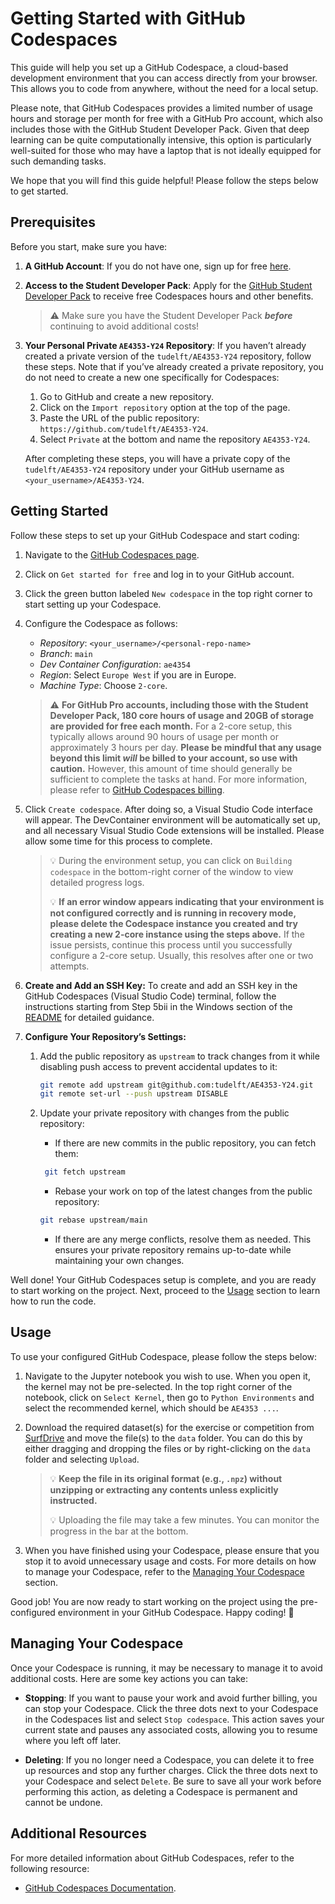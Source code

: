 # Getting Started with GitHub Codespaces
This guide will help you set up a GitHub Codespace, a cloud-based development environment that you can access directly from your browser. This allows you to code from anywhere, without the need for a local setup.

Please note, that GitHub Codespaces provides a limited number of usage hours and storage per month for free with a GitHub Pro account, which also includes those with the GitHub Student Developer Pack. Given that deep learning can be quite computationally intensive, this option is particularly well-suited for those who may have a laptop that is not ideally equipped for such demanding tasks.

We hope that you will find this guide helpful! Please follow the steps below to get started.

## Prerequisites
Before you start, make sure you have:

1. **A GitHub Account**: If you do not have one, sign up for free [here](https://github.com/).

2. **Access to the Student Developer Pack**: Apply for the [GitHub Student Developer Pack](https://education.github.com/pack) to receive free Codespaces hours and other benefits.

   > ⚠️ Make sure you have the Student Developer Pack **_before_** continuing to avoid additional costs!

3. **Your Personal Private `AE4353-Y24` Repository**: If you haven’t already created a private version of the `tudelft/AE4353-Y24` repository, follow these steps. Note that if you’ve already created a private repository, you do not need to create a new one specifically for Codespaces:

   1. Go to GitHub and create a new repository.
   2. Click on the `Import repository` option at the top of the page.
   3. Paste the URL of the public repository: `https://github.com/tudelft/AE4353-Y24`.
   4. Select `Private` at the bottom and name the repository `AE4353-Y24`.
   
   After completing these steps, you will have a private copy of the `tudelft/AE4353-Y24` repository under your GitHub username as `<your_username>/AE4353-Y24`.

## Getting Started
Follow these steps to set up your GitHub Codespace and start coding:

1. Navigate to the [GitHub Codespaces page](https://github.com/features/codespaces).

2. Click on `Get started for free` and log in to your GitHub account.

3. Click the green button labeled `New codespace` in the top right corner to start setting up your Codespace.

4. Configure the Codespace as follows:
   - _Repository_: `<your_username>/<personal-repo-name>`
   - _Branch_: `main`
   - _Dev Container Configuration_: `ae4354`
   - _Region_: Select `Europe West` if you are in Europe.
   - _Machine Type_: Choose `2-core`.

   > ⚠️ **For GitHub Pro accounts, including those with the Student Developer Pack, 180 core hours of usage and 20GB of storage are provided for free each month.** For a 2-core setup, this typically allows around 90 hours of usage per month or approximately 3 hours per day. **Please be mindful that any usage beyond this limit _will_ be billed to your account, so use with caution.** However, this amount of time should generally be sufficient to complete the tasks at hand. For more information, please refer to [GitHub Codespaces billing](https://docs.github.com/en/billing/managing-billing-for-github-codespaces/about-billing-for-github-codespaces).

5. Click `Create codespace`. After doing so, a Visual Studio Code interface will appear. The DevContainer environment will be automatically set up, and all necessary Visual Studio Code extensions will be installed. Please allow some time for this process to complete.

   > 💡 During the environment setup, you can click on `Building codespace` in the bottom-right corner of the window to view detailed progress logs.
   >
   > 💡 **If an error window appears indicating that your environment is not configured correctly and is running in recovery mode, please delete the Codespace instance you created and try creating a new 2-core instance using the steps above.** If the issue persists, continue this process until you successfully configure a 2-core setup. Usually, this resolves after one or two attempts.

6. **Create and Add an SSH Key:** To create and add an SSH key in the GitHub Codespaces (Visual Studio Code) terminal, follow the instructions starting from Step 5bii in the Windows section of the [README](README.md) for detailed guidance.

7. **Configure Your Repository’s Settings:**
   1. Add the public repository as `upstream` to track changes from it while disabling push access to prevent accidental updates to it:
      ```bash
      git remote add upstream git@github.com:tudelft/AE4353-Y24.git
      git remote set-url --push upstream DISABLE
      ```
   
   2. Update your private repository with changes from the public repository:
      - If there are new commits in the public repository, you can fetch them:
      ```bash
       git fetch upstream
      ```
      - Rebase your work on top of the latest changes from the public repository:
      ```bash
      git rebase upstream/main
      ```
   
      - If there are any merge conflicts, resolve them as needed. This ensures your private repository remains up-to-date while maintaining your own changes.

Well done! Your GitHub Codespaces setup is complete, and you are ready to start working on the project. Next, proceed to the [Usage](#usage) section to learn how to run the code.

## Usage
To use your configured GitHub Codespace, please follow the steps below:

1. Navigate to the Jupyter notebook you wish to use. When you open it, the kernel may not be pre-selected. In the top right corner of the notebook, click on `Select Kernel`, then go to `Python Environments` and select the recommended kernel, which should be `AE4353 ...`.

2. Download the required dataset(s) for the exercise or competition from [SurfDrive](https://surfdrive.surf.nl/files/index.php/s/QzvOHJx2o4KIESI) and move the file(s) to the `data` folder. You can do this by either dragging and dropping the files or by right-clicking on the `data` folder and selecting `Upload`.

    > 💡 **Keep the file in its original format (e.g., `.npz`) without unzipping or extracting any contents unless explicitly instructed.**
    >
    > 💡 Uploading the file may take a few minutes. You can monitor the progress in the bar at the bottom.

3. When you have finished using your Codespace, please ensure that you stop it to avoid unnecessary usage and costs. For more details on how to manage your Codespace, refer to the [Managing Your Codespace](#managing-your-codespace) section.

Good job! You are now ready to start working on the project using the pre-configured environment in your GitHub Codespace. Happy coding! 🚀

## Managing Your Codespace
Once your Codespace is running, it may be necessary to manage it to avoid additional costs. Here are some key actions you can take:

- **Stopping**: If you want to pause your work and avoid further billing, you can stop your Codespace. Click the three dots next to your Codespace in the Codespaces list and select `Stop codespace`. This action saves your current state and pauses any associated costs, allowing you to resume where you left off later.

- **Deleting**: If you no longer need a Codespace, you can delete it to free up resources and stop any further charges. Click the three dots next to your Codespace and select `Delete`. Be sure to save all your work before performing this action, as deleting a Codespace is permanent and cannot be undone.

## Additional Resources
For more detailed information about GitHub Codespaces, refer to the following resource:

- [GitHub Codespaces Documentation](https://docs.github.com/en/codespaces).
